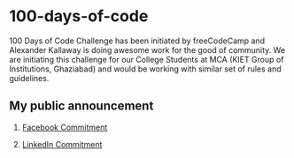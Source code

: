 # 100-days-of-code
100 Days of Code Challenge has been initiated by freeCodeCamp and Alexander Kallaway is doing awesome work for the good of community. We are initiating this challenge for our College Students at MCA (KIET Group of Institutions, Ghaziabad) and would be working with similar set of rules and guidelines.

## My public announcement 
1. [Facebook Commitment](https://twitter.com/chetanhere/status/1013393655296610304)

2. [LinkedIn Commitment](https://www.linkedin.com/feed/update/urn:li:activity:6419785217816518656)
